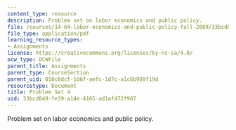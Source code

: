 ```yaml
---
content_type: resource
description: Problem set on labor economics and public policy.
file: /courses/14-64-labor-economics-and-public-policy-fall-2009/33bcd849fe39a14e4165ad1af472f987_MIT14_64F09_ps4.pdf
file_type: application/pdf
learning_resource_types:
- Assignments
license: https://creativecommons.org/licenses/by-nc-sa/4.0/
ocw_type: OCWFile
parent_title: Assignments
parent_type: CourseSection
parent_uid: 010c6dcf-1d6f-aefc-1d7c-a1c6b989f19d
resourcetype: Document
title: Problem Set 4
uid: 33bcd849-fe39-a14e-4165-ad1af472f987
---
```

Problem set on labor economics and public policy.